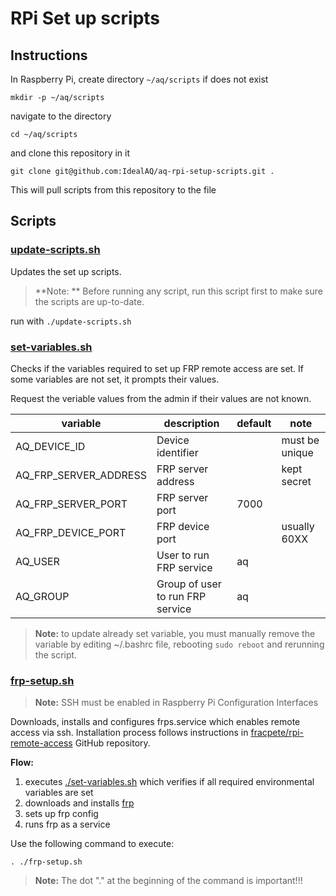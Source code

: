 # RPi Set up scripts

## Instructions
In Raspberry Pi, create directory `~/aq/scripts` if does not exist

```shell
mkdir -p ~/aq/scripts
```

navigate to the directory
```shell
cd ~/aq/scripts
```

and clone this repository in it
```shell
git clone git@github.com:IdealAQ/aq-rpi-setup-scripts.git .
```

This will pull scripts from this repository to the file

## Scripts
### [update-scripts.sh](./update-scripts.sh)
Updates the set up scripts.

> **Note: ** Before running any script, run this script first to make sure the scripts are up-to-date.

run with `./update-scripts.sh`

### [set-variables.sh](./set-variables.sh)
Checks if the variables required to set up FRP remote access are set.
If some variables are not set, it prompts their values.

Request the veriable values from the admin if their values are not known.

| variable              | description                      | default | note           |
|-----------------------|----------------------------------|---------|----------------|
| AQ_DEVICE_ID          | Device identifier                |         | must be unique |
| AQ_FRP_SERVER_ADDRESS | FRP server address               |         | kept secret    |
| AQ_FRP_SERVER_PORT    | FRP server port                  | 7000    |                |
| AQ_FRP_DEVICE_PORT    | FRP device port                  |         | usually 60XX   |
| AQ_USER               | User to run FRP service          | aq      |                |
| AQ_GROUP              | Group of user to run FRP service | aq      |                |


> **Note:** to update already set variable, you must manually remove the variable
> by editing ~/.bashrc file, rebooting `sudo reboot` and rerunning the script.

### [frp-setup.sh](./frp-setup.sh)
> **Note:** SSH must be enabled in Raspberry Pi Configuration Interfaces

Downloads, installs and configures frps.service which enables remote access via ssh.
Installation process follows instructions in [fracpete/rpi-remote-access](https://github.com/fracpete/rpi-remote-access) GitHub repository.

**Flow:**
1. executes [./set-variables.sh](#set-variablessh) which verifies if all required environmental variables are set
2. downloads and installs [frp](https://github.com/fatedier/frp)
3. sets up frp config
4. runs frp as a service

Use the following command to execute:
```shell
. ./frp-setup.sh
```
> **Note:** The dot "." at the beginning of the command is important!!!